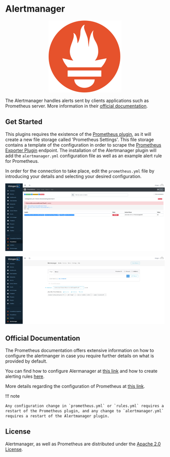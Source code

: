 
# Alertmanager

<p align="center">
  <img src="/plugins/alertmanager/assets/prometheus-logo.svg" onerror="this.src='https://marketplace.thinger.io/plugins/alertmanager/assets/prometheus-logo.svg';this.onerror='';" alt="Prometheus logo">
</p>

The Alertmanager handles alerts sent by clients applications such as Prometheus server. More information in their [official documentation](https://prometheus.io/docs/alerting/latest/alertmanager/).

## Get Started

This plugins requires the existence of the [Prometheus plugin](https://marketplace.thinger.io/plugins/prometheus), as it will create a new file storage called 'Prometheus Settings'. This file storage contains a template of the configuration in order to scrape the [Prometheus Exporter Plugin](https://marketplace.thinger.io/plugins/prometheus-exporter) endpoint. The installation of the Alertmanager plugin will add the `alertmanager.yml` configuration file as well as an example alert rule for Prometheus.

In order for the connection to take place, edit the `prometheus.yml` file by introducing your details and selecting your desired configuration.

<p align="center">
  <img src="/plugins/alertmanager/assets/prometheus-alerts.png" onerror="this.src='https://marketplace.thinger.io/plugins/alertmanager/assets/prometheus-alerts.png';this.onerror='';" alt="Prometheus alerts showcasing and alert over a metric devices disconnected greater than 5">
</p>

<p align="center">
  <img src="/plugins/alertmanager/assets/alertmanager.png" onerror="this.src='https://marketplace.thinger.io/plugins/alertmanager/assets/alertmanager.png';this.onerror='';" alt="Alertmanager dashboard showcasing and alert over a metric devices disconnected greater than 5" >
</p>

## Official Documentation

The Prometheus documentation offers extensive information on how to configure the alertmanger in case you require further details on what is provided by default.

You can find how to configure Alermanager at [this link](https://prometheus.io/docs/alerting/latest/configuration/) and how to create alerting rules [here](https://prometheus.io/docs/prometheus/latest/configuration/alerting_rules/).

More details regarding the configuration of Prometheus at [this link](https://prometheus.io/docs/prometheus/latest/configuration/configuration/).

!!! note

    Any configuration change in `prometheus.yml` or `rules.yml` requires a
    restart of the Prometheus plugin, and any change to `alertmanager.yml`
    requires a restart of the Alertmanager plugin.

## License

Alertmanager, as well as Prometheus are distributed under the [Apache 2.0 License](https://prometheus.io/docs/introduction/faq/#what-license-is-prometheus-released-under).
